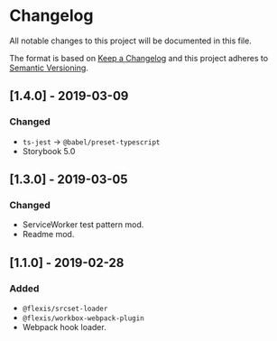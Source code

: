 # Changelog

All notable changes to this project will be documented in this file.

The format is based on [Keep a Changelog](http://keepachangelog.com/en/1.0.0/)
and this project adheres to [Semantic Versioning](http://semver.org/spec/v2.0.0.html).

## [1.4.0] - 2019-03-09
### Changed
- `ts-jest` -> `@babel/preset-typescript`
- Storybook 5.0

## [1.3.0] - 2019-03-05
### Changed
- ServiceWorker test pattern mod.
- Readme mod.

## [1.1.0] - 2019-02-28
### Added
- `@flexis/srcset-loader`
- `@flexis/workbox-webpack-plugin`
- Webpack hook loader.
